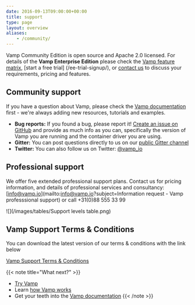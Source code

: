 ```yaml
---
date: 2016-09-13T09:00:00+00:00
title: support
type: page
layout: overview
aliases:
    - /community/
---
```

Vamp Community Edition is open source and Apache 2.0 licensed. For details of the **Vamp Enterprise Edition** please check the [Vamp feature matrix](/product/enterprise-edition/), [start a free trial] (/ee-trial-signup/), or [contact us](mailto:info@vamp.io) to discuss your requirements, pricing and features.

## Community support
If you have a question about Vamp, please check the [Vamp documentation](/documentation/using-vamp/artifacts) first  - we're always adding new resources, tutorials and examples.

* **Bug reports:** If you found a bug, please report it! [Create an issue on GitHub](https://github.com/magneticio/vamp/issues) and provide as much info as you can, specifically the version of Vamp you are running and the container driver you are using.
* **Gitter:** You can post questions directly to us on our [public Gitter channel](https://gitter.im/magneticio/vamp)  
* **Twitter:** You can also follow us on Twitter: [@vamp_io](https://twitter.com/vamp_io)

## Professional support
We offer five extended professional support plans. Contact us for pricing information, and details of professional services and consultancy: [info@vamp.io](mailto:info@vamp.io?subject=Information request - Vamp professsional support) or call +31(0)88 555 33 99

![](/images/tables/Support levels table.png)

## Vamp Support Terms & Conditions

You can download the latest version of our terms & conditions with the link below

[Vamp Support Terms & Conditions](/terms/vamp-support-terms-conditions-1.1.pdf)  

{{< note title="What next?" >}}
* [Try Vamp](/ee-trial-signup/)
* Learn [how Vamp works](/documentation/how-vamp-works/architecture-and-components)
* Get your teeth into the [Vamp documentation](/documentation/using-vamp/artifacts)
{{< /note >}}
